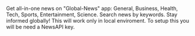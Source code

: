 Get all-in-one news on "Global-News" app: General, Business, Health, Tech, Sports, Entertainment, Science. Search news by keywords. Stay informed globally!
This will work only in local enviroment.
To setup this you will be need a NewsAPI key.
